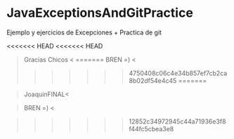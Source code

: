 # JavaExceptionsAndGitPractice
Ejemplo y ejercicios de Excepciones + Practica de git

<<<<<<< HEAD
<<<<<<< HEAD
 > Gracias Chicos <
=======
> BREN =) <
>>>>>>> 4750408c06c4e34b857ef7cb2ca8b02df54e4c45
=======











>JoaquinFINAL<

> BREN =) <

>>>>>>> 12852c34972945c44a71936e3f8f44fc5cbea3e8
